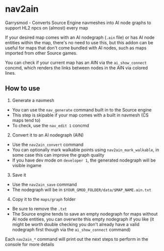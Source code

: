 # nav2ain
Garrysmod - Converts Source Engine navmeshes into AI node graphs to support HL2 npcs on (almost) every map

If your desired map comes with an AI nodegraph (`.ain` file) or has AI node entities within the map, there's no need to use this, but this addon can be useful
for maps that don't come bundled with AI nodes, such as maps imported from other Source games.

You can check if your current map has an AIN via the `ai_show_connect` concmd, which renders the links between nodes in the AIN via colored lines.

## How to use
1. Generate a navmesh
  * You can use the `nav_generate` command built in to the Source engine
  * This step is skipable if your map comes with a built in navmesh (CS maps tend to)
  * To check, use the `nav_edit 1` concmd
2. Convert it to an AI nodegraph (AIN)
  * Use the `nav2ain_convert` command
  * You can optionally mark walkable points using `nav2ain_mark_walkable`, in some case this can improve the graph quality
  * If you have dev mode on `developer 1`, the generated nodegraph will be visible ingame
3. Save it
  * Use the `nav2ain_save` command
  * The nodegraph will be in `$YOUR_GMOD_FOLDER/data/$MAP_NAME.ain.txt`
4. Copy it to the `maps/graph` folder
  * Be sure to remove the `.txt`
  * The Source engine tends to save an empty nodegraph for maps without AI node entities, you can overwrite this empty nodegraph if you like
    (it might be worth double checking you don't already have a valid nodegraph first though via the `ai_show_connect` command)
 
Each `nav2ain_*` command will print out the next steps to perform in the console for more details
